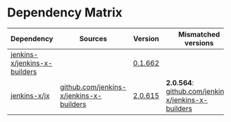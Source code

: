 # Dependency Matrix

Dependency | Sources | Version | Mismatched versions
---------- | ------- | ------- | -------------------
[jenkins-x/jenkins-x-builders](https://github.com/jenkins-x/jenkins-x-builders.git) |  | [0.1.662]() | 
[jenkins-x/jx](https://github.com/jenkins-x/jx.git) | [github.com/jenkins-x/jenkins-x-builders](https://github.com/jenkins-x/jenkins-x-builders) | [2.0.615](https://github.com/jenkins-x/jx/releases/tag/v2.0.615) | **2.0.564**: [github.com/jenkins-x/jenkins-x-builders](https://github.com/jenkins-x/jenkins-x-builders)
